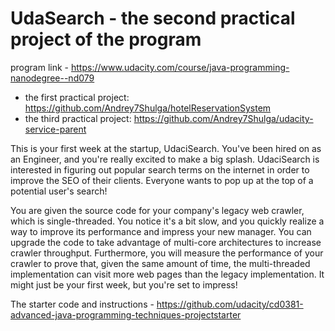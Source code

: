 # UdaSearch - the second practical project of the program 
program link - https://www.udacity.com/course/java-programming-nanodegree--nd079

- the first practical project: https://github.com/Andrey7Shulga/hotelReservationSystem
- the third practical project: https://github.com/Andrey7Shulga/udacity-service-parent

This is your first week at the startup, UdaciSearch. You've been hired on as an Engineer, and you're really excited to make a big splash. UdaciSearch is interested in figuring out popular search terms on the internet in order to improve the SEO of their clients. Everyone wants to pop up at the top of a potential user's search!

You are given the source code for your company's legacy web crawler, which is single-threaded. You notice it's a bit slow, and you quickly realize a way to improve its performance and impress your new manager. You can upgrade the code to take advantage of multi-core architectures to increase crawler throughput. Furthermore, you will measure the performance of your crawler to prove that, given the same amount of time, the multi-threaded implementation can visit more web pages than the legacy implementation. It might just be your first week, but you're set to impress!

The starter code and instructions - https://github.com/udacity/cd0381-advanced-java-programming-techniques-projectstarter




